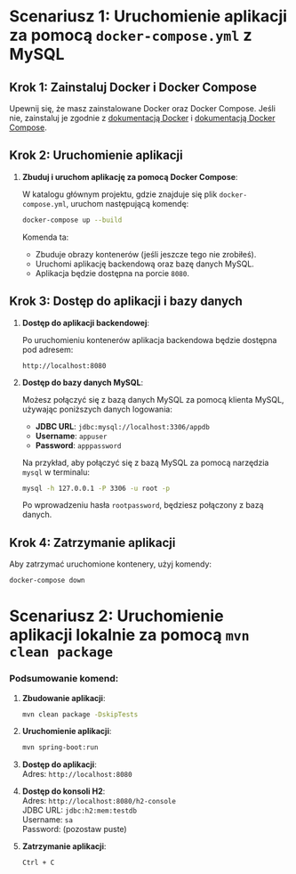 # Scenariusz 1: Uruchomienie aplikacji za pomocą `docker-compose.yml` z MySQL

## Krok 1: Zainstaluj Docker i Docker Compose

Upewnij się, że masz zainstalowane Docker oraz Docker Compose. Jeśli nie, zainstaluj je zgodnie z [dokumentacją Docker](https://docs.docker.com/get-docker/) i [dokumentacją Docker Compose](https://docs.docker.com/compose/install/).

## Krok 2: Uruchomienie aplikacji

1. **Zbuduj i uruchom aplikację za pomocą Docker Compose**:

   W katalogu głównym projektu, gdzie znajduje się plik `docker-compose.yml`, uruchom następującą komendę:

    ```bash
    docker-compose up --build
    ```

   Komenda ta:
    - Zbuduje obrazy kontenerów (jeśli jeszcze tego nie zrobiłeś).
    - Uruchomi aplikację backendową oraz bazę danych MySQL.
    - Aplikacja będzie dostępna na porcie `8080`.

## Krok 3: Dostęp do aplikacji i bazy danych

1. **Dostęp do aplikacji backendowej**:

   Po uruchomieniu kontenerów aplikacja backendowa będzie dostępna pod adresem:

    ```
    http://localhost:8080
    ```

2. **Dostęp do bazy danych MySQL**:

   Możesz połączyć się z bazą danych MySQL za pomocą klienta MySQL, używając poniższych danych logowania:

    - **JDBC URL**: `jdbc:mysql://localhost:3306/appdb`
    - **Username**: `appuser`
    - **Password**: `apppassword`

   Na przykład, aby połączyć się z bazą MySQL za pomocą narzędzia `mysql` w terminalu:

    ```bash
    mysql -h 127.0.0.1 -P 3306 -u root -p
    ```

   Po wprowadzeniu hasła `rootpassword`, będziesz połączony z bazą danych.

## Krok 4: Zatrzymanie aplikacji

Aby zatrzymać uruchomione kontenery, użyj komendy:

```bash
docker-compose down
```

# Scenariusz 2: Uruchomienie aplikacji lokalnie za pomocą `mvn clean package`

### Podsumowanie komend:

1. **Zbudowanie aplikacji**:

    ```bash
    mvn clean package -DskipTests
    ```

2. **Uruchomienie aplikacji**:

    ```bash
    mvn spring-boot:run
    ```

3. **Dostęp do aplikacji**:  
   Adres: `http://localhost:8080`

4. **Dostęp do konsoli H2**:  
   Adres: `http://localhost:8080/h2-console`  
   JDBC URL: `jdbc:h2:mem:testdb`  
   Username: `sa`  
   Password: (pozostaw puste)

5. **Zatrzymanie aplikacji**:

    ```bash
    Ctrl + C
    ```

